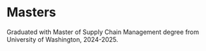 # Masters
Graduated with Master of Supply Chain Management degree from University of Washington, 2024-2025.
